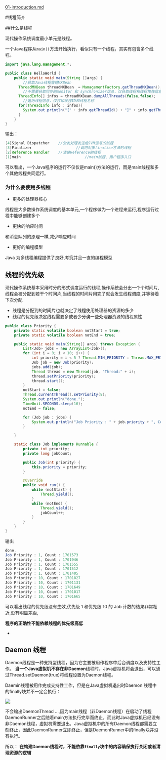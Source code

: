  [01-introduction.md](../01-tutorial/01-introduction.md) 

#线程简介

##什么是线程

现代操作系统调度最小单元是线程。

一个Java程序从`main()`方法开始执行，看似只有一个线程，其实有包含多个线程。

```java
import java.lang.management.*;

public class HelloWorld {
    public static void main(String []args) {
		//获取Java线程管理MXBean
      ThreadMXBean threadMXBean  = ManagementFactory.getThreadMXBean();
		//不需要获取同步的monitor 和 synchronizer信息，仅获取线程和线程堆栈信息
	  ThreadInfo[] infos = threadMXBean.dumpAllThreads(false,false);
		//遍历线程信息，仅打印线程ID和线程名称
	  for(ThreadInfo info : infos){
	  	System.out.println("[" + info.getThreadId() + "]" + info.getThreadName());
	  }
    }
}
```

输出：

```java
[4]Signal Dispatcher	//分发处理发送给JVM信号的线程
[3]Finalizer					//调用对象finalize方法的线程
[2]Reference Handler	//清楚Reference的线程
[1]main								//main线程、用户程序入口
```

可以看出，一个Java程序的运行不仅仅是main()方法的运行，而是main线程和多个其他线程共同运行。

### 为什么要使用多线程

- 更多的处理器核心

线程是大多数操作系统调度的基本单元,一个程序做为一个进程来运行,程序运行过程中能够创建多个

- 更快的响应时间

和消息队列的原理一样,减少响应时间

- 更好的编程模型

Java 为多线程编程提供了良好,考究并且一直的编程模型

## 线程的优先级

现代操作系统基本采用时分的形式调度运行的线程,操作系统会分出一个个时间片,线程会被分配到若干个时间片,当线程的时间片用完了就会发生线程调度,并等待着下次分配

- 线程是分配到的时间片也就决定了线程使用处理器的资源的多少
- 线程的优先级决定线程需要多或者少分诶一些处理器资源的线程属性

```java
public class Priority {
    private static volatile boolean notStart = true;
    private static volatile boolean notEnd = true;

    public static void main(String[] args) throws Exception {
        List<Job> jobs = new ArrayList<Job>();
        for (int i = 0; i < 10; i++) {
            int priority = i < 5 ? Thread.MIN_PRIORITY : Thread.MAX_PRIORITY;
            Job job = new Job(priority);
            jobs.add(job);
            Thread thread = new Thread(job, "Thread:" + i);
            thread.setPriority(priority);
            thread.start();
        }
        notStart = false;
        Thread.currentThread().setPriority(8);
        System.out.println("done.");
        TimeUnit.SECONDS.sleep(10);
        notEnd = false;

        for (Job job : jobs) {
            System.out.println("Job Priority : " + job.priority + ", Count : " + job.jobCount);
        }

    }

    static class Job implements Runnable {
        private int priority;
        private long jobCount;

        public Job(int priority) {
            this.priority = priority;
        }

        @Override
        public void run() {
            while (notStart) {
                Thread.yield();
            }
            while (notEnd) {
                Thread.yield();
                jobCount++;
            }
        }
    }
}
```

输出

```java
done.
Job Priority : 1, Count : 1701573
Job Priority : 1, Count : 1701946
Job Priority : 1, Count : 1701555
Job Priority : 1, Count : 1701512
Job Priority : 1, Count : 1701405
Job Priority : 10, Count : 1701827
Job Priority : 10, Count : 1701131
Job Priority : 10, Count : 1701649
Job Priority : 10, Count : 1701017
Job Priority : 10, Count : 1701665
```

可以看出线程的优先级没有生效,优先级 1 和优先级 10 的 Job 计数的结果非常相近,没有明显差距,

**程序的正确性不能依赖线程的优先级高低**

- 

## Daemon 线程

Daemon线程是一种支持型线程，因为它主要被用作程序中后台调度以及支持性工作。
**当一个Java虚拟机不存在非Daemon**线程时，Java虚拟机将会退出，可以通过Thread.setDaemon(true)将线程设置为Daemon线程。

Daemin线程被用作完成支持性工作，但是在Java虚拟机退出时Daemon 线程中的finally块并不一定会执行：

![](https://www.showdoc.cc/server/api/common/visitfile/sign/9dc92e7962acb31fd2ae504bec5b1176?showdoc=.jpg)


不会输出DaemonThread ...,因为main线程（非Daemon线程）在启动了线程DaemonRunner之后随着main方法执行完毕而终止，而此时Java虚拟机已经没有非Daemon线程，虚拟机需要退出，Java虚拟机中的所有Daemon线程都需要立刻终止，因此DaemonRunner立即终止，但是DaemonRunner中的finally块并没有执行。

所以：
**在构建Daemon线程时，不能依靠`finally`块中的内容确保执行关闭或者清理资源的逻辑**`